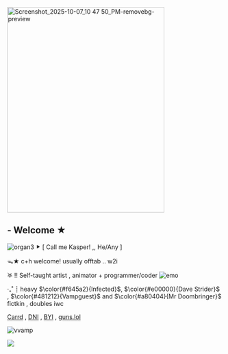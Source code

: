 <img width="367" height="479" alt="Screenshot_2025-10-07_10 47 50_PM-removebg-preview" src="https://github.com/user-attachments/assets/8bdef46c-4185-484d-ba18-ea4617f7b42e" />






 ## - Welcome ★
![organ3](https://github.com/user-attachments/assets/3de95f9e-6313-45ce-b170-1ecea8832dbf)
 ⯈ [ Call me Kasper! ,, He/Any  ]

 ᯓ★ c+h welcome! usually offtab .. w2i


  ࣪𖤐 !! Self-taught artist , animator + programmer/coder ![emo](https://github.com/user-attachments/assets/8a943197-e38a-491d-ba87-96b0c3b80090)


‧₊˚ ┊ heavy $\color{#f645a2}{Infected}$, $\color{#e00000}{Dave Strider}$ , $\color{#481212}{Vampguest}$ and $\color{#a80404}{Mr Doombringer}$ fictkin , doubles iwc


[Carrd](https://actuallyinfected.carrd.co/) , [DNI](https://kaleidoinfernodni.carrd.co/) , [BYI](https://kaleidoinfernobyf.carrd.co/) , [guns.lol](https://guns.lol/kaleidoinferno)


 ![vvamp](https://github.com/user-attachments/assets/b628ee1d-f508-4130-b8ef-bab720ad8e8a)

![](https://komarev.com/ghpvc/?username=kaleidoInferno&color=6f0f0f)
